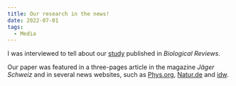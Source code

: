 ```yaml
---
title: Our research in the news!
date: 2022-07-01
tags:
  - Media
---
```


I was interviewed to tell about our [study](https://onlinelibrary.wiley.com/doi/full/10.1111/brv.12837) published in *Biological Reviews*.

<!--more-->

Our paper was featured in a three-pages article in the magazine *Jäger Schweiz* and in several news websites, such as [Phys.org](https://phys.org/news/2022-03-camouflage-birds-odor.html), [Natur.de](https://www.wissenschaft.de/erde-umwelt/voegel-wozu-der-duft-des-buerzel-sekrets-dient/#utm_source=rss&utm_medium=rss&utm_campaign=voegel-wozu-der-duft-des-buerzel-sekrets-dient) and [idw](https://idw-online.de/de/news789511).